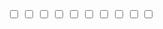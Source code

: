 <!DOCTYPE html>
<html>
    <head>
        <title>체크박스를 누르는 힐링게임</title>
    </head>
    <body>
        <input type="checkbox">
        <input type="checkbox">
        <input type="checkbox">
        <input type="checkbox">
        <input type="checkbox">
        <input type="checkbox">
        <input type="checkbox">
        <input type="checkbox">
        <input type="checkbox">
        <input type="checkbox">
    </body>
</html>
